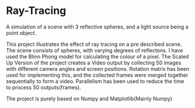 # Ray-Tracing
A simulation of a scene with 3 reflective spheres, and a light source being a point object.

This project illustrates the effect of ray tracing on a pre described scene. The scene consists of spheres, with varying degrees of reflectons. I have used the Blinn Phong model for calculating the colour of a pixel. The Scaled Up Version of the project creates a Video output by collecting 50 images with different camera angles and screen positions. Rotation matrix has been used for implementing this, and the collected frames were merged together sequentially to form a video. Parallelism has been used to reduce the time to process 50 outputs(frames). 

The project is purely based on Numpy and Matplotlib(Mainly Numpy)
